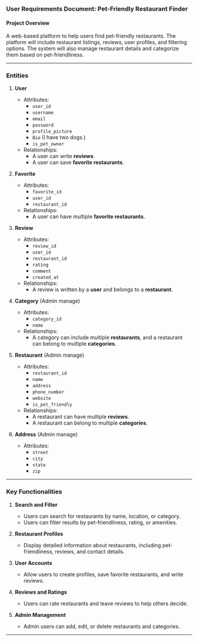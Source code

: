 ### User Requirements Document: Pet-Friendly Restaurant Finder

#### **Project Overview**
A web-based platform to help users find pet-friendly restaurants. The platform will include restaurant listings, reviews, user profiles, and filtering options. The system will also manage restaurant details and categorize them based on pet-friendliness.

---

### **Entities**

1. **User**
   - Attributes:
     - `user_id`
     - `username`
     - `email`
     - `password`
     - `profile_picture`
     - `Bio` (I have two dogs.)
     - `is_pet_owner`
   - Relationships:
     - A user can write **reviews**.
     - A user can save **favorite restaurants**.

2. **Favorite**
   - Attributes:
     - `favorite_id`
     - `user_id`
     - `restaurant_id`
   - Relationships:
     - A user can have multiple **favorite restaurants**.

3. **Review**
   - Attributes:
     - `review_id`
     - `user_id`
     - `restaurant_id`
     - `rating`
     - `comment`
     - `created_at`
   - Relationships:
     - A review is written by a **user** and belongs to a **restaurant**.

4. **Category** (Admin manage)
   - Attributes:
     - `category_id`
     - `name`
   - Relationships:
     - A category can include multiple **restaurants**, and a restaurant can belong to multiple **categories**.

5. **Restaurant** (Admin manage)
   - Attributes:
     - `restaurant_id`
     - `name`
     - `address`
     - `phone_number`
     - `website`
     - `is_pet_friendly`
   - Relationships:
     - A restaurant can have multiple **reviews**.
     - A restaurant can belong to multiple **categories**.

6. **Address** (Admin manage)
   - Attributes:
     - `street`
     - `city`
     - `state`
     - `zip`

---

### **Key Functionalities**
1. **Search and Filter**
   - Users can search for restaurants by name, location, or category.
   - Users can filter results by pet-friendliness, rating, or amenities.

2. **Restaurant Profiles**
   - Display detailed information about restaurants, including pet-friendliness, reviews, and contact details.

3. **User Accounts**
   - Allow users to create profiles, save favorite restaurants, and write reviews.

4. **Reviews and Ratings**
   - Users can rate restaurants and leave reviews to help others decide.

5. **Admin Management**
   - Admin users can add, edit, or delete restaurants and categories.

---
